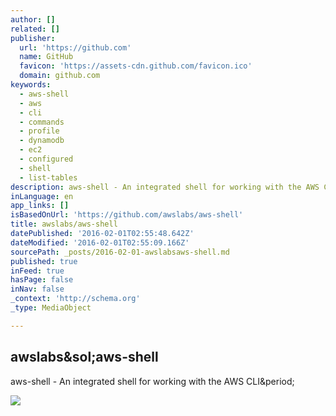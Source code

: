 ```yaml
---
author: []
related: []
publisher:
  url: 'https://github.com'
  name: GitHub
  favicon: 'https://assets-cdn.github.com/favicon.ico'
  domain: github.com
keywords:
  - aws-shell
  - aws
  - cli
  - commands
  - profile
  - dynamodb
  - ec2
  - configured
  - shell
  - list-tables
description: aws-shell - An integrated shell for working with the AWS CLI.
inLanguage: en
app_links: []
isBasedOnUrl: 'https://github.com/awslabs/aws-shell'
title: awslabs/aws-shell
datePublished: '2016-02-01T02:55:48.642Z'
dateModified: '2016-02-01T02:55:09.166Z'
sourcePath: _posts/2016-02-01-awslabsaws-shell.md
published: true
inFeed: true
hasPage: false
inNav: false
_context: 'http://schema.org'
_type: MediaObject

---
```

<article style=""><h1>awslabs&amp;sol;aws-shell</h1><p>aws-shell - An integrated shell for working with the AWS CLI&amp;period;</p><img src="https://avatars0.githubusercontent.com/u/3299148?v=3&amp;s=400" /></article>